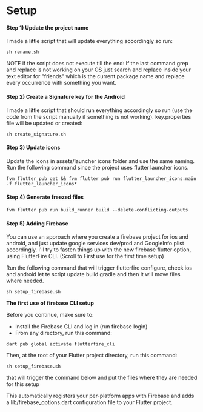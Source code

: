 # Setup

#### Step 1) Update the project name

I made a little script that will update everything accordingly so run:

```
sh rename.sh
```

NOTE if the script does not execute till the end: If the last command grep and replace is not working on your OS just search and replace inside your text editor for "friends" which is the current package name and replace every occurrence with something you want.

#### Step 2) Create a Signature key for the Android

I made a little script that should run everything accordingly so run (use the code from the script manually if something is not working). key.properties file will be updated or created:

```
sh create_signature.sh
```

#### Step 3) Update icons

Update the icons in assets/launcher icons folder and use the same naming. Run the following command since the project uses flutter launcher icons.

```
fvm flutter pub get && fvm flutter pub run flutter_launcher_icons:main -f flutter_launcher_icons*
```

#### Step 4) Generate freezed files

```
fvm flutter pub run build_runner build --delete-conflicting-outputs
```

#### Step 5) Adding Firebase

You can use an approach where you create a firebase project for ios and android, and just update google services dev/prod and GoogleInfo.plist accordingly. I'll try to fasten things up with the new firebase flutter option, using FlutterFire CLI. (Scroll to First use for the first time setup)

Run the following command that will trigger flutterfire configure, check ios and android let te script update build gradle and then it will move files where needed.

```
sh setup_firebase.sh
```

**The first use of firebase CLI setup**

Before you continue, make sure to:

* Install the Firebase CLI and log in (run firebase login)
* From any directory, run this command:

```
dart pub global activate flutterfire_cli
```

Then, at the root of your Flutter project directory, run this command:

```
sh setup_firebase.sh
```

that will trigger the command below and put the files where they are needed for this setup

This automatically registers your per-platform apps with Firebase and adds a lib/firebase\_options.dart configuration file to your Flutter project.
